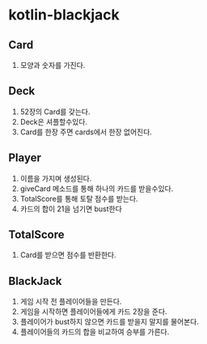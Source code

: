 # kotlin-blackjack

## Card
1. 모양과 숫자를 가진다.

## Deck
1. 52장의 Card를 갖는다.
2. Deck은 셔플할수있다.
3. Card를 한장 주면 cards에서 한장 없어진다.

## Player
1. 이름을 가지며 생성된다.
2. giveCard 메소드를 통해 하나의 카드를 받을수있다.
3. TotalScore를 통해 토탈 점수를 받는다.
4. 카드의 합이 21을 넘기면 bust한다

## TotalScore
1. Card를 받으면 점수를 반환한다.

## BlackJack
1. 게임 시작 전 플레이어들을 만든다.
2. 게임을 시작하면 플레이어들에게 카드 2장을 준다.
3. 플레이어가 bust하지 않으면 카드를 받을지 말지를 물어본다.
4. 플레이어들의 카드의 합을 비교하여 승부를 가른다.
